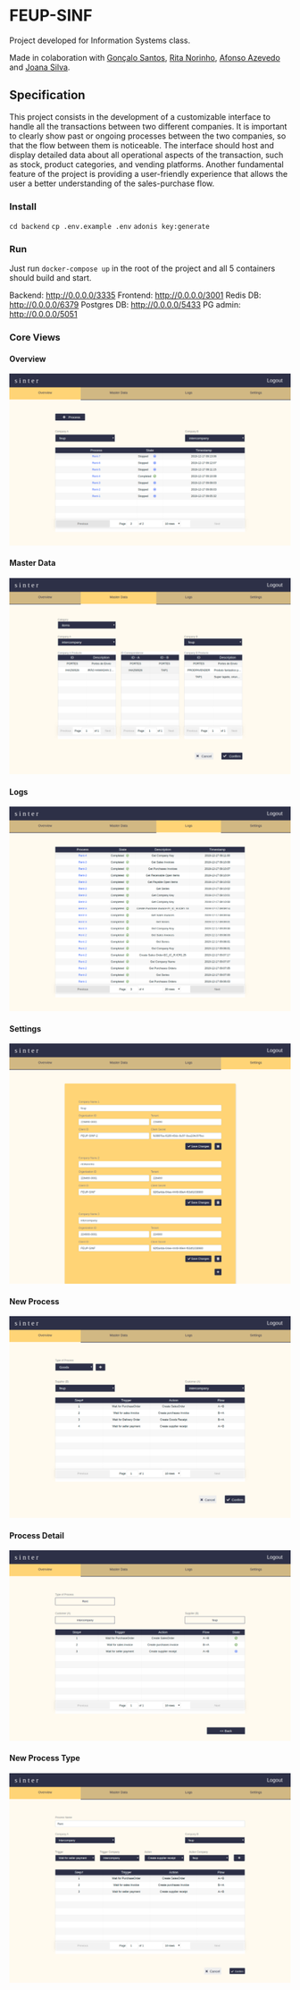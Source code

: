 # FEUP-SINF

Project developed for Information Systems class.

Made in colaboration with [Gonçalo Santos](https://github.com/gregueiras), [Rita Norinho](https://github.com/ritanorinho), [Afonso Azevedo](https://github.com/4-Z3r0) and [Joana Silva](https://github.com/jmcsilva98).

## Specification

This project consists in the development of a customizable interface to handle all the transactions between two different companies. It is important to clearly show past or ongoing processes between the two companies, so that the flow between them is noticeable. 
The interface should host and display detailed data about all operational aspects of the transaction, such as stock, product categories, and vending platforms. 
Another fundamental feature of the project is providing a user-friendly experience that allows the user a better understanding of the sales-purchase flow.

### Install

`cd backend`
`cp .env.example .env`
`adonis key:generate`

### Run

Just run `docker-compose up` in the root of the project and all 5 containers should build and start.

Backend: http://0.0.0.0/3335
Frontend: http://0.0.0.0/3001
Redis DB: http://0.0.0.0/6379
Postgres DB: http://0.0.0.0/5433
PG admin: http://0.0.0.0/5051

### Core Views

#### Overview

![](https://github.com/susanalima/FEUP-SINF/blob/master/docs/screen%20captures/screencapture-localhost-3001-2019-12-19-08_41_26.png)

#### Master Data

![](https://github.com/susanalima/FEUP-SINF/blob/master/docs/screen%20captures/screencapture-localhost-3001-master-data-2019-12-19-08_44_41.png)

#### Logs

![](https://github.com/susanalima/FEUP-SINF/blob/master/docs/screen%20captures/screencapture-localhost-3001-logs-2019-12-19-08_46_03.png)

#### Settings

![](https://github.com/susanalima/FEUP-SINF/blob/master/docs/screen%20captures/screencapture-localhost-3001-settings-2019-12-19-08_46_53.png)

#### New Process

![](https://github.com/susanalima/FEUP-SINF/blob/master/docs/screen%20captures/screencapture-localhost-3001-new-process-2019-12-19-08_48_36.png)

#### Process Detail

![](https://github.com/susanalima/FEUP-SINF/blob/master/docs/screen%20captures/screencapture-localhost-3001-view-process-3-2019-12-19-08_49_47.png)

#### New Process Type

![](https://github.com/susanalima/FEUP-SINF/blob/master/docs/screen%20captures/screencapture-localhost-3001-create-process-type-2019-12-19-08_52_10.png)
